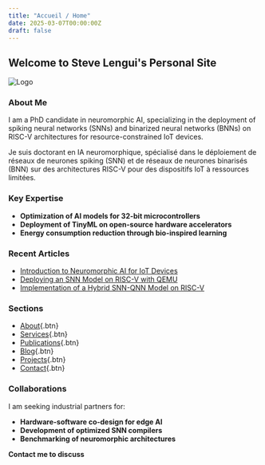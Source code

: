 ```yaml
---
title: "Accueil / Home"
date: 2025-03-07T00:00:00Z
draft: false
---
```


## Welcome to Steve Lengui's Personal Site

![Logo](path/to/logo.png)

### About Me
I am a PhD candidate in neuromorphic AI, specializing in the deployment of spiking neural networks (SNNs) and binarized neural networks (BNNs) on RISC-V architectures for resource-constrained IoT devices.

Je suis doctorant en IA neuromorphique, spécialisé dans le déploiement de réseaux de neurones spiking (SNN) et de réseaux de neurones binarisés (BNN) sur des architectures RISC-V pour des dispositifs IoT à ressources limitées.

### Key Expertise
- **Optimization of AI models for 32-bit microcontrollers**
- **Deployment of TinyML on open-source hardware accelerators**
- **Energy consumption reduction through bio-inspired learning**

### Recent Articles
- [Introduction to Neuromorphic AI for IoT Devices](/posts/introduction-neuromorphic-ai-iot/)
- [Deploying an SNN Model on RISC-V with QEMU](/posts/deploy-snn-riscv/)
- [Implementation of a Hybrid SNN-QNN Model on RISC-V](/posts/implementation-hybrid-snn-qnn-model/)

### Sections
- [About](/en/about/){.btn}
- [Services](/en/services/){.btn}
- [Publications](/en/publications/){.btn}
- [Blog](/en/blog/){.btn}
- [Projects](/en/projects/){.btn}
- [Contact](/en/contact/){.btn}

### Collaborations
I am seeking industrial partners for:
- **Hardware-software co-design for edge AI**
- **Development of optimized SNN compilers**
- **Benchmarking of neuromorphic architectures**

**Contact me to discuss**
